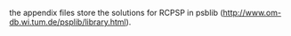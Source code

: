 the appendix files store the solutions for RCPSP in psblib (http://www.om-db.wi.tum.de/psplib/library.html).
